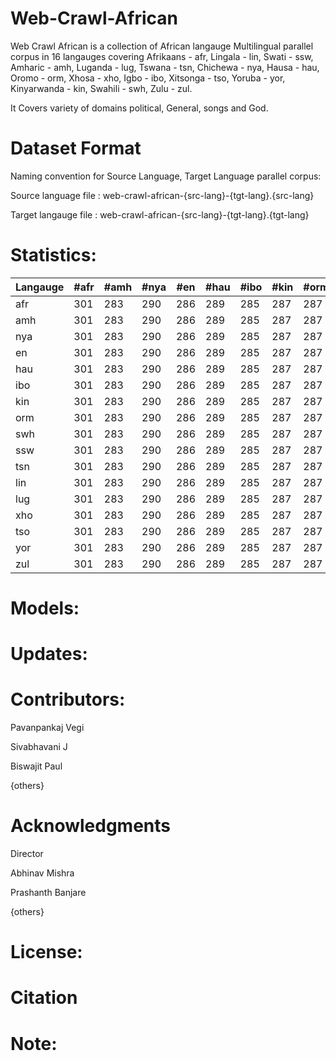 # Web-Crawl-African
Web Crawl African is a collection of African langauge Multilingual parallel corpus in 16 langauges covering  Afrikaans - afr, Lingala - lin, Swati - ssw,
Amharic - amh, Luganda - lug, Tswana - tsn, Chichewa - nya, Hausa - hau, Oromo - orm, Xhosa - xho, Igbo - ibo, Xitsonga - tso, Yoruba - yor, Kinyarwanda - kin, Swahili - swh, Zulu - zul. 

It Covers variety of domains political, General, songs and God.

# Dataset Format
Naming convention for Source Language, Target Language parallel corpus: 

Source language file : web-crawl-african-{src-lang}-{tgt-lang}.{src-lang}

Target langauge file : web-crawl-african-{src-lang}-{tgt-lang}.{tgt-lang}

# Statistics:
Langauge | #afr | #amh | #nya | #en | #hau | #ibo | #kin | #orm | #swh | #ssw | #tsn | #lin | #lug | #xho |#tso | #yor |#zul |
--- | --- | --- | --- |--- |--- |--- |--- |--- |--- |--- |--- | --- | --- | --- |--- |--- |--- |
afr | 301 | 283 | 290 | 286 | 289 | 285 | 287 | 287 | 272 | 276 | 269 | 270 | 271 | 272 | 273 | 274
amh | 301 | 283 | 290 | 286 | 289 | 285 | 287 | 287 | 272 | 276 | 269 | 270 | 271 | 272 | 273 | 274
nya | 301 | 283 | 290 | 286 | 289 | 285 | 287 | 287 | 272 | 276 | 269 | 270 | 271 | 272 | 273 | 274
en | 301 | 283 | 290 | 286 | 289 | 285 | 287 | 287 | 272 | 276 | 269 | 270 | 271 | 272 | 273 | 274
hau | 301 | 283 | 290 | 286 | 289 | 285 | 287 | 287 | 272 | 276 | 269 | 270 | 271 | 272 | 273 | 274
ibo | 301 | 283 | 290 | 286 | 289 | 285 | 287 | 287 | 272 | 276 | 269 | 270 | 271 | 272 | 273 | 274
kin | 301 | 283 | 290 | 286 | 289 | 285 | 287 | 287 | 272 | 276 | 269 | 270 | 271 | 272 | 273 | 274
orm | 301 | 283 | 290 | 286 | 289 | 285 | 287 | 287 | 272 | 276 | 269 | 270 | 271 | 272 | 273 | 274
swh | 301 | 283 | 290 | 286 | 289 | 285 | 287 | 287 | 272 | 276 | 269 | 270 | 271 | 272 | 273 | 274
ssw | 301 | 283 | 290 | 286 | 289 | 285 | 287 | 287 | 272 | 276 | 269 | 270 | 271 | 272 | 273 | 274
tsn | 301 | 283 | 290 | 286 | 289 | 285 | 287 | 287 | 272 | 276 | 269 | 270 | 271 | 272 | 273 | 274
lin | 301 | 283 | 290 | 286 | 289 | 285 | 287 | 287 | 272 | 276 | 269 | 270 | 271 | 272 | 273 | 274
lug | 301 | 283 | 290 | 286 | 289 | 285 | 287 | 287 | 272 | 276 | 269 | 270 | 271 | 272 | 273 | 274
xho | 301 | 283 | 290 | 286 | 289 | 285 | 287 | 287 | 272 | 276 | 269 | 270 | 271 | 272 | 273 | 274
tso | 301 | 283 | 290 | 286 | 289 | 285 | 287 | 287 | 272 | 276 | 269 | 270 | 271 | 272 | 273 | 274
yor | 301 | 283 | 290 | 286 | 289 | 285 | 287 | 287 | 272 | 276 | 269 | 270 | 271 | 272 | 273 | 274
zul | 301 | 283 | 290 | 286 | 289 | 285 | 287 | 287 | 272 | 276 | 269 | 270 | 271 | 272 | 273 | 274

# Models:

# Updates:

# Contributors:
Pavanpankaj Vegi

Sivabhavani J

Biswajit Paul

{others}

# Acknowledgments
Director

Abhinav Mishra

Prashanth Banjare

{others}

# License:

# Citation

# Note:


